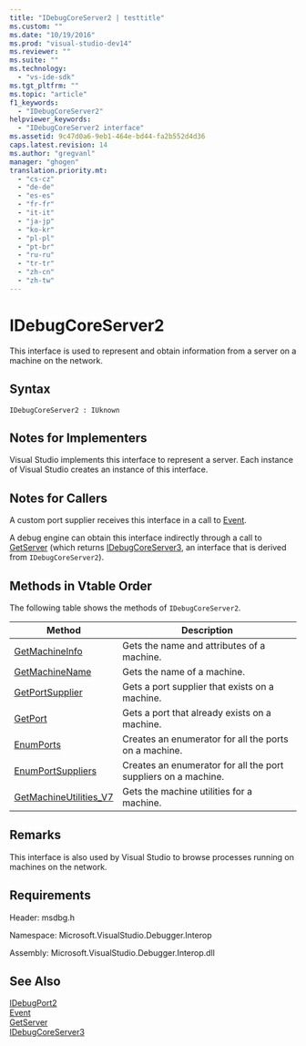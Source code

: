 ```yaml
---
title: "IDebugCoreServer2 | testtitle"
ms.custom: ""
ms.date: "10/19/2016"
ms.prod: "visual-studio-dev14"
ms.reviewer: ""
ms.suite: ""
ms.technology: 
  - "vs-ide-sdk"
ms.tgt_pltfrm: ""
ms.topic: "article"
f1_keywords: 
  - "IDebugCoreServer2"
helpviewer_keywords: 
  - "IDebugCoreServer2 interface"
ms.assetid: 9c47d0a6-9eb1-464e-bd44-fa2b552d4d36
caps.latest.revision: 14
ms.author: "gregvanl"
manager: "ghogen"
translation.priority.mt: 
  - "cs-cz"
  - "de-de"
  - "es-es"
  - "fr-fr"
  - "it-it"
  - "ja-jp"
  - "ko-kr"
  - "pl-pl"
  - "pt-br"
  - "ru-ru"
  - "tr-tr"
  - "zh-cn"
  - "zh-tw"
---
```

# IDebugCoreServer2
This interface is used to represent and obtain information from a server on a machine on the network.  
  
## Syntax  
  
```  
IDebugCoreServer2 : IUknown  
```  
  
## Notes for Implementers  
 Visual Studio implements this interface to represent a server. Each instance of Visual Studio creates an instance of this interface.  
  
## Notes for Callers  
 A custom port supplier receives this interface in a call to [Event](../extensibility-debugger-reference/idebugportevents2--event.md).  
  
 A debug engine can obtain this interface indirectly through a call to [GetServer](../extensibility-debugger-reference/idebugdefaultport2--getserver.md) (which returns [IDebugCoreServer3](../extensibility-debugger-reference/idebugcoreserver3.md), an interface that is derived from `IDebugCoreServer2`).  
  
## Methods in Vtable Order  
 The following table shows the methods of `IDebugCoreServer2`.  
  
|Method|Description|  
|------------|-----------------|  
|[GetMachineInfo](../extensibility-debugger-reference/idebugcoreserver2--getmachineinfo.md)|Gets the name and attributes of a machine.|  
|[GetMachineName](../extensibility-debugger-reference/idebugcoreserver2--getmachinename.md)|Gets the name of a machine.|  
|[GetPortSupplier](../extensibility-debugger-reference/idebugcoreserver2--getportsupplier.md)|Gets a port supplier that exists on a machine.|  
|[GetPort](../extensibility-debugger-reference/idebugcoreserver2--getport.md)|Gets a port that already exists on a machine.|  
|[EnumPorts](../extensibility-debugger-reference/idebugcoreserver2--enumports.md)|Creates an enumerator for all the ports on a machine.|  
|[EnumPortSuppliers](../extensibility-debugger-reference/idebugcoreserver2--enumportsuppliers.md)|Creates an enumerator for all the port suppliers on a machine.|  
|[GetMachineUtilities_V7](../extensibility-debugger-reference/idebugcoreserver2--getmachineutilities_v7.md)|Gets the machine utilities for a machine.|  
  
## Remarks  
 This interface is also used by Visual Studio to browse processes running on machines on the network.  
  
## Requirements  
 Header: msdbg.h  
  
 Namespace: Microsoft.VisualStudio.Debugger.Interop  
  
 Assembly: Microsoft.VisualStudio.Debugger.Interop.dll  
  
## See Also  
 [IDebugPort2](../extensibility-debugger-reference/idebugport2.md)   
 [Event](../extensibility-debugger-reference/idebugportevents2--event.md)   
 [GetServer](../extensibility-debugger-reference/idebugdefaultport2--getserver.md)   
 [IDebugCoreServer3](../extensibility-debugger-reference/idebugcoreserver3.md)